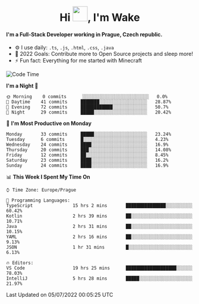 <h1 align="center">Hi <img src="https://raw.githubusercontent.com/MrWakeCZ/MrWakeCZ/master/Hi.gif" width="40px" />, I'm Wake</h1>

#### I'm a Full-Stack Developer working in Prague, Czech republic.
- ⚙️ I use daily: `.ts`, `.js`, `.html`, `.css`, `.java`
- 🥅 2022 Goals: Contribute more to Open Source projects and sleep more!
- ⚡ Fun fact: Everything for me started with Minecraft

<!--START_SECTION:waka-->
![Code Time](http://img.shields.io/badge/Code%20Time-0%20secs-blue)

**I'm a Night 🦉** 

```text
🌞 Morning    0 commits      ░░░░░░░░░░░░░░░░░░░░░░░░░   0.0% 
🌆 Daytime    41 commits     ███████░░░░░░░░░░░░░░░░░░   28.87% 
🌃 Evening    72 commits     ████████████░░░░░░░░░░░░░   50.7% 
🌙 Night      29 commits     █████░░░░░░░░░░░░░░░░░░░░   20.42%

```
📅 **I'm Most Productive on Monday** 

```text
Monday       33 commits     █████░░░░░░░░░░░░░░░░░░░░   23.24% 
Tuesday      6 commits      █░░░░░░░░░░░░░░░░░░░░░░░░   4.23% 
Wednesday    24 commits     ████░░░░░░░░░░░░░░░░░░░░░   16.9% 
Thursday     20 commits     ███░░░░░░░░░░░░░░░░░░░░░░   14.08% 
Friday       12 commits     ██░░░░░░░░░░░░░░░░░░░░░░░   8.45% 
Saturday     23 commits     ████░░░░░░░░░░░░░░░░░░░░░   16.2% 
Sunday       24 commits     ████░░░░░░░░░░░░░░░░░░░░░   16.9%

```


📊 **This Week I Spent My Time On** 

```text
⌚︎ Time Zone: Europe/Prague

💬 Programming Languages: 
TypeScript               15 hrs 2 mins       ███████████████░░░░░░░░░░   60.42% 
Kotlin                   2 hrs 39 mins       ██░░░░░░░░░░░░░░░░░░░░░░░   10.71% 
Java                     2 hrs 31 mins       ██░░░░░░░░░░░░░░░░░░░░░░░   10.15% 
YAML                     2 hrs 16 mins       ██░░░░░░░░░░░░░░░░░░░░░░░   9.13% 
JSON                     1 hr 31 mins        █░░░░░░░░░░░░░░░░░░░░░░░░   6.13%

🔥 Editors: 
VS Code                  19 hrs 25 mins      ███████████████████░░░░░░   78.03% 
IntelliJ                 5 hrs 28 mins       █████░░░░░░░░░░░░░░░░░░░░   21.97%

```


 Last Updated on 05/07/2022 00:05:25 UTC
<!--END_SECTION:waka-->
